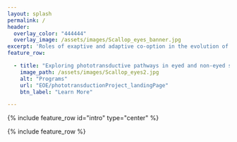 ```yaml
---
layout: splash
permalink: /
header:
  overlay_color: "444444"
  overlay_image: /assets/images/Scallop_eyes_banner.jpg
excerpt: 'Roles of exaptive and adaptive co-option in the evolution of the eye'
feature_row:

  - title: "Exploring phototransductive pathways in eyed and non-eyed species"
    image_path: /assets/images/Scallop_eyes2.jpg
    alt: "Programs"
    url: "EOE/phototransductionProject_landingPage"
    btn_label: "Learn More"

---
```




{% include feature_row id="intro" type="center" %}

{% include feature_row %}
